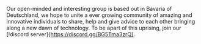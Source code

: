 Our open-minded and interesting group is based out in Bavaria of Deutschland, we hope to unite a ever growing community of amazing and innovative individuals to share, help and give advice to each other bringing along a new dawn of technology. To be apart of this uprising, join our [!discord server]{https://discord.gg/BG5Tma3zrQ}.
